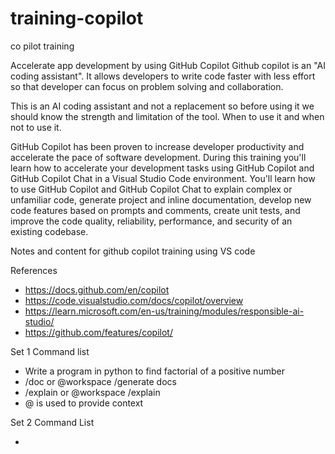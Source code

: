 # training-copilot
co pilot training

Accelerate app development by using GitHub Copilot
Github copilot is an "AI coding assistant". It allows developers to write code faster with less effort so that developer can focus on problem solving and collaboration.

This is an AI coding assistant and not a replacement so before using it we should know the strength and limitation of the tool. When to use it and when not to use it.

GitHub Copilot has been proven to increase developer productivity and accelerate the pace of software development.​ During this training you'll learn how to accelerate your development tasks using GitHub Copilot and GitHub Copilot Chat in a Visual Studio Code environment. You'll learn how to use GitHub Copilot and GitHub Copilot Chat to explain complex or unfamiliar code, generate project and inline documentation, develop new code features based on prompts and comments, create unit tests, and improve the code quality, reliability, performance, and security of an existing codebase.​

Notes and content for github copilot training using VS code

References

- https://docs.github.com/en/copilot
- https://code.visualstudio.com/docs/copilot/overview
- https://learn.microsoft.com/en-us/training/modules/responsible-ai-studio/
- https://github.com/features/copilot/


Set 1 Command list

- Write a program in python to find factorial of a positive number
- /doc or @workspace /generate docs
- /explain or @workspace /explain
- @ is used to provide context


Set 2 Command List

- 
